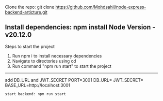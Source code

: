 Clone the repo: git clone https://github.com/Mohdsahil/node-express-backend-articture.git

Install dependencies: npm install
Node Version - v20.12.0
-------------------------------------------
Steps to start the project
1. Run npm i to install necessary dependencies
2. Navigate to directories using cd
3. Run command "npm run start" to start the project 

--------------------------------------------

add DB_URL and JWT_SECRET
PORT=3001
DB_URL=<YOUR DB URL>
JWT_SECRET=<YOUR SECRET>
BASE_URL=http://localhost:3001

```
start backend: npm run start
```
